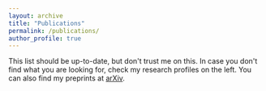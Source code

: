 ```yaml
---
layout: archive
title: "Publications"
permalink: /publications/
author_profile: true
---
```


This list should be up-to-date, but don't trust me on this. In case you don't find what you are looking for, check my research profiles on the left. You can also find my preprints at [arXiv](https://arxiv.org/search/cs?searchtype=author&query=Silva%2C+F+F+A).

<style type="text/css">
    
.note {
    color: green;
    font-style: italic;
}

</style>

<script src="https://bibbase.org/show?bib=https://raw.githubusercontent.com/ffasilva/ffasilva.github.io/master/files/bibliography.bib&jsonp=1&css=ffasilva.github.io/_sass/_bibbase.css&nocache=1"></script> 